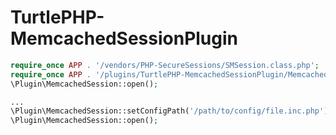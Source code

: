 TurtlePHP-MemcachedSessionPlugin
======================

``` php
require_once APP . '/vendors/PHP-SecureSessions/SMSession.class.php';
require_once APP . '/plugins/TurtlePHP-MemcachedSessionPlugin/MemcachedSession.class.php';
\Plugin\MemcachedSession::open();
```

``` php
...
\Plugin\MemcachedSession::setConfigPath('/path/to/config/file.inc.php');
\Plugin\MemcachedSession::open();
```

